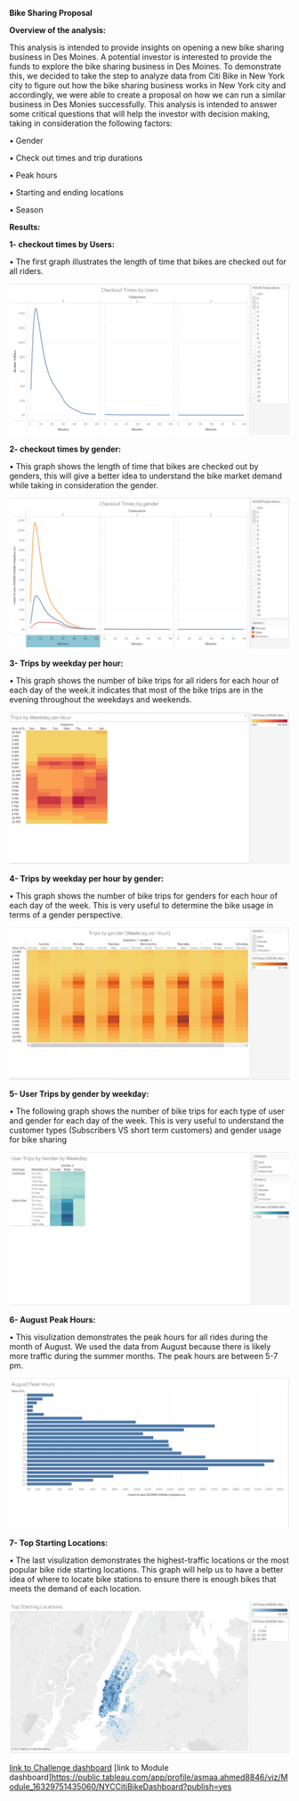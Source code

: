 **Bike Sharing Proposal**

**Overview of the analysis:**

This analysis is intended to provide insights on opening a new bike sharing business in Des Moines. A potential investor is interested to provide the funds to explore the bike sharing business in Des Moines. To demonstrate this, we decided to take the step to analyze data from Citi Bike in New York city to figure out how the bike sharing business works in New York city and accordingly, we were able to create a proposal on how we can run a similar business in Des Monies successfully. 
This analysis is intended to answer some critical questions that will help the investor with decision making, taking in consideration the following factors:


•	Gender

•	Check out times and trip durations

•	Peak hours

•	Starting and ending locations

•	Season




**Results:**


**1- checkout times by Users:**

•	The first graph illustrates the length of time that bikes are checked out for all riders.


![alt text](https://github.com/Asmaamkawi/test/blob/main/Checkout%20time%20by%20all%20users.PNG)


**2- checkout times by gender:**

•	This graph shows the length of time that bikes are checked out by genders, this will give a better idea to understand the bike market demand while taking in consideration the gender.



![alt text](https://github.com/Asmaamkawi/test/blob/main/Checkout%20time%20by%20genders.PNG)


**3- Trips by weekday per hour:**

•	This graph shows the number of bike trips for all riders for each hour of each day of the week.it indicates that most of the bike trips are in the evening throughout the weekdays and weekends.

![alt text](https://github.com/Asmaamkawi/test/blob/main/Trips%20by%20weekday%20for%20each%20hour%20by%20all%20riders.PNG)




**4- Trips by weekday per hour by gender:**

•	This graph shows the number of bike trips for genders for each hour of each day of the week. This is very useful to determine the bike usage in terms of a gender perspective.


![alt text](https://github.com/Asmaamkawi/test/blob/main/Trips%20by%20weekday%20for%20each%20hour%20by%20genders.PNG)




**5- User Trips by gender by weekday:**

•	The following graph shows the number of bike trips for each type of user and gender for each day of the week. This is very useful to understand the customer types (Subscribers VS short term customers) and gender usage for bike sharing


![alt text](https://github.com/Asmaamkawi/test/blob/main/Users%20Trips%20by%20Gender%20by%20weekday.PNG)




**6- August Peak Hours:**

•	This visulization demonstrates the peak hours for all rides during the month of August. We used the data from August because there is likely more traffic during the summer months. The peak hours are between 5-7 pm.

![alt text](https://github.com/Asmaamkawi/test/blob/main/August%20Peak%20Hours.PNG)

**7- Top Starting Locations:**

•	The last visulization demonstrates the highest-traffic locations or the most popular bike ride starting locations. This graph will help us to have a better idea of where to locate bike stations to ensure there is enough bikes that meets the demand of each location.

![alt text](https://github.com/Asmaamkawi/test/blob/main/Tops%20starting%20Locations.PNG)


[link to Challenge dashboard](https://public.tableau.com/app/profile/asmaa.ahmed8846/viz/Challenge_16326411349310/NYCCitibikeanalysis?publish=yes)
[link to Module dashboard]https://public.tableau.com/app/profile/asmaa.ahmed8846/viz/Module_16329751435060/NYCCitiBikeDashboard?publish=yes
